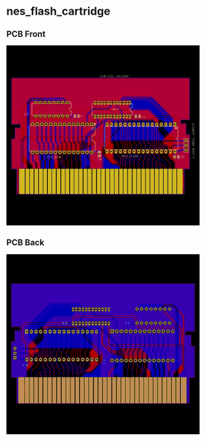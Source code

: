 # nes_flash_cartridge

## PCB Front
<img src="./src/nes_sgrom_front.png">

## PCB Back
<img src="./src/nes_sgrom_back.png">
